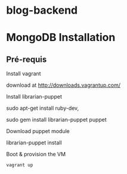 blog-backend
============


MongoDB Installation
====================

Pré-requis
----------


Install vagrant

download at http://downloads.vagrantup.com/


Install librarian-puppet

 sudo apt-get install ruby-dev,

 sudo gem install librarian-puppet puppet


Download puppet module

librarian-puppet install

Boot & provision the VM

    vagrant up